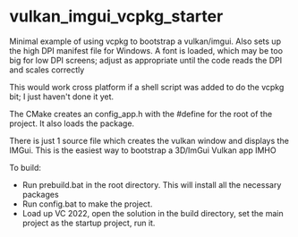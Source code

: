 # vulkan_imgui_vcpkg_starter
Minimal example of using vcpkg to bootstrap a vulkan/imgui.  Also sets up the high DPI manifest file for Windows.
A font is loaded, which may be too big for low DPI screens; adjust as appropriate until the code reads the DPI and scales correctly

This would work cross platform if a shell script was added to do the vcpkg bit; I just haven't done it yet.

The CMake creates an config_app.h with the #define for the root of the project.  It also loads the package.

There is just 1 source file which creates the vulkan window and displays the IMGui.  This is the easiest way to bootstrap a 3D/ImGui Vulkan app IMHO 

To build:
- Run prebuild.bat in the root directory.  This will install all the necessary packages
- Run config.bat to make the project.
- Load up VC 2022, open the solution in the build directory, set the main project as the startup project, run it.



